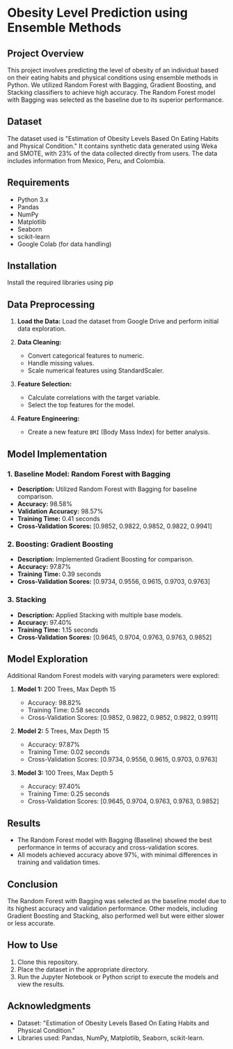 # Obesity Level Prediction using Ensemble Methods

## Project Overview

This project involves predicting the level of obesity of an individual based on their eating habits and physical conditions using ensemble methods in Python. We utilized Random Forest with Bagging, Gradient Boosting, and Stacking classifiers to achieve high accuracy. The Random Forest model with Bagging was selected as the baseline due to its superior performance.

## Dataset

The dataset used is "Estimation of Obesity Levels Based On Eating Habits and Physical Condition." It contains synthetic data generated using Weka and SMOTE, with 23% of the data collected directly from users. The data includes information from Mexico, Peru, and Colombia.

## Requirements

- Python 3.x
- Pandas
- NumPy
- Matplotlib
- Seaborn
- scikit-learn
- Google Colab (for data handling)

## Installation
Install the required libraries using pip


## Data Preprocessing

1. **Load the Data:**
   Load the dataset from Google Drive and perform initial data exploration.

2. **Data Cleaning:**
   - Convert categorical features to numeric.
   - Handle missing values.
   - Scale numerical features using StandardScaler.

3. **Feature Selection:**
   - Calculate correlations with the target variable.
   - Select the top features for the model.

4. **Feature Engineering:**
   - Create a new feature `BMI` (Body Mass Index) for better analysis.

## Model Implementation

### 1. **Baseline Model: Random Forest with Bagging**

- **Description:** Utilized Random Forest with Bagging for baseline comparison.
- **Accuracy:** 98.58%
- **Validation Accuracy:** 98.57%
- **Training Time:** 0.41 seconds
- **Cross-Validation Scores:** [0.9852, 0.9822, 0.9852, 0.9822, 0.9941]

### 2. **Boosting: Gradient Boosting**

- **Description:** Implemented Gradient Boosting for comparison.
- **Accuracy:** 97.87%
- **Training Time:** 0.39 seconds
- **Cross-Validation Scores:** [0.9734, 0.9556, 0.9615, 0.9703, 0.9763]

### 3. **Stacking**

- **Description:** Applied Stacking with multiple base models.
- **Accuracy:** 97.40%
- **Training Time:** 1.15 seconds
- **Cross-Validation Scores:** [0.9645, 0.9704, 0.9763, 0.9763, 0.9852]

## Model Exploration

Additional Random Forest models with varying parameters were explored:

1. **Model 1:** 200 Trees, Max Depth 15
   - Accuracy: 98.82%
   - Training Time: 0.58 seconds
   - Cross-Validation Scores: [0.9852, 0.9822, 0.9852, 0.9822, 0.9911]

2. **Model 2:** 5 Trees, Max Depth 15
   - Accuracy: 97.87%
   - Training Time: 0.02 seconds
   - Cross-Validation Scores: [0.9734, 0.9556, 0.9615, 0.9703, 0.9763]

3. **Model 3:** 100 Trees, Max Depth 5
   - Accuracy: 97.40%
   - Training Time: 0.25 seconds
   - Cross-Validation Scores: [0.9645, 0.9704, 0.9763, 0.9763, 0.9852]

## Results

- The Random Forest model with Bagging (Baseline) showed the best performance in terms of accuracy and cross-validation scores.
- All models achieved accuracy above 97%, with minimal differences in training and validation times.

## Conclusion

The Random Forest with Bagging was selected as the baseline model due to its highest accuracy and validation performance. Other models, including Gradient Boosting and Stacking, also performed well but were either slower or less accurate.

## How to Use

1. Clone this repository.
2. Place the dataset in the appropriate directory.
3. Run the Jupyter Notebook or Python script to execute the models and view the results.


## Acknowledgments

- Dataset: "Estimation of Obesity Levels Based On Eating Habits and Physical Condition."
- Libraries used: Pandas, NumPy, Matplotlib, Seaborn, scikit-learn.
